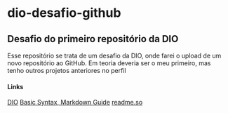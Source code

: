# dio-desafio-github

## Desafio do primeiro repositório da DIO 
Esse repositório se trata de um desafio da DIO, onde farei o upload de um novo repositório ao GitHub. Em teoria deveria ser o meu primeiro, mas tenho outros projetos anteriores no perfil

#### Links 
[DIO](https://web.dio.me/home)
[Basic Syntax, Markdown Guide](https://www.markdownguide.org/basic-syntax/)
[readme.so](https://readme.so/pt/editor)
